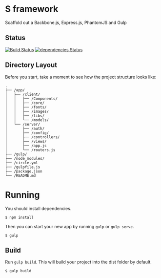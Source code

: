 # S framework 

Scaffold out a Backbone.js, Express.js, PhantomJS and Gulp

## Status

[![Build Status](https://travis-ci.org/afrobambacar/s-web.svg?branch=master)](https://travis-ci.org/afrobambacar/s-web)
[![dependencies Status](https://david-dm.org/afrobambacar/s-web/status.svg)](https://david-dm.org/afrobambacar/s-web)


## Directory Layout

Before you start, take a moment to see how the project structure looks like:

```
.
├── /app/
│   ├── /client/
│   │   ├── /Components/
│   │   ├── /core/
│   │   ├── /fonts/
│   │   ├── /images/
│   │   ├── /libs/
│   │   └── /models/
│   └── /server/
│       ├── /auth/
│       ├── /config/
│       ├── /controllers/
│       ├── /views/
│       ├── /app.js
│       └── /routers.js
├── /gulp/
├── /node_modules/
├── /circle.yml
├── /gulpfile.js
├── /package.json
└── /README.md
```

# Running

You should install dependencies.
```
$ npm install
```

Then you can start your new app by running `gulp` or `gulp serve`.
```
$ gulp
```

##  Build

Run `gulp build`. This will build your project into the dist folder by default.

```
$ gulp build
```

